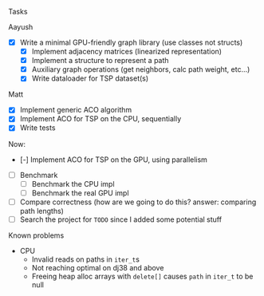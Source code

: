 Tasks

Aayush
- [x] Write a minimal GPU-friendly graph library (use classes not structs)
   - [x] Implement adjacency matrices (linearized representation)
   - [x] Implement a structure to represent a path
   - [x] Auxiliary graph operations (get neighbors, calc path weight, etc...)
   - [x] Write dataloader for TSP dataset(s)

Matt
- [X] Implement generic ACO algorithm
- [X] Implement ACO for TSP on the CPU, sequentially
- [X] Write tests

Now:
- [-] Implement ACO for TSP on the GPU, using parallelism
- [ ] Benchmark
   - [ ] Benchmark the CPU impl
   - [ ] Benchmark the real GPU impl
- [ ] Compare correctness (how are we going to do this? answer: comparing path lengths)
- [ ] Search the project for `TODO` since I added some potential stuff

Known problems
* CPU
  * Invalid reads on paths in `iter_t`s
  * Not reaching optimal on dj38 and above
  * Freeing heap alloc arrays with `delete[]` causes `path` in `iter_t` to be null
